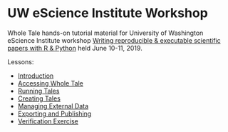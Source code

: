 # UW eScience Institute Workshop

Whole Tale hands-on tutorial material for University of Washington eScience Institute workshop [Writing reproducible & executable scientific papers with R & Python](https://escience.washington.edu/events/writing-reproducible-executable-scientific-papers-with-r-python-a-hands-on-workshop/) held June 10-11, 2019.

Lessons:
* [Introduction](1-introduction.md)
* [Accessing Whole Tale](1-access.md)
* [Running Tales](2-running-tales.md)
* [Creating Tales](3-compose-tale.md)
* [Managing External Data](4-external-data.md)
* [Exporting and Publishing](6-export-publish.md)
* [Verification Exercise](7-verification-exercise.md)
